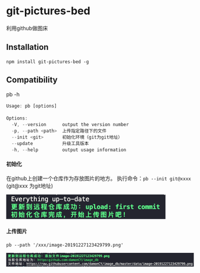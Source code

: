 # git-pictures-bed


利用github做图床

## Installation
```console
npm install git-pictures-bed -g
```

## Compatibility

pb -h
```js
Usage: pb [options]

Options:
  -V, --version      output the version number
  -p, --path <path>  上传指定路径下的文件
  --init <git>       初始化环境（git为git地址）
  --update           升级工具版本
  -h, --help         output usage information
```

#### 初始化
在github上创建一个仓库作为存放图片的地方。
执行命令：`pb --init git@xxxx` (git@xxx 为git地址)

![pb --init](https://raw.githubusercontent.com/damonCY/image_db/master/data/image-20191227130735049.png)

#### 上传图片

```shell
pb --path '/xxx/image-20191227123429799.png'
```
![image-20191227124230098.png](https://raw.githubusercontent.com/damonCY/image_db/master/data/image-20191227124230098.png)
